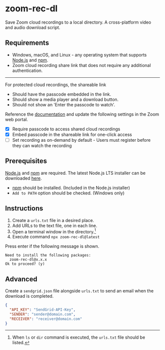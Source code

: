 # zoom-rec-dl

Save Zoom cloud recordings to a local directory. A cross-platform video and audio download script.

## Requirements

- Windows, macOS, and Linux - any operating system that supports [Node.js] and [npm].
- Zoom cloud recording share link that does not require any additional authentication.

[node.js]: https://nodejs.org/
[npm]: https://www.npmjs.com/

---

For protected cloud recordings, the shareable link

- Should have the passcode embedded in the link.
- Should show a media player and a download button.
- Should not show an 'Enter the passcode to watch'.

Reference the [documentation](https://support.zoom.us/hc/en-us/articles/11692220055821) and update the following settings in the Zoom web portal.

- [x] Require passcode to access shared cloud recordings
- [x] Embed passcode in the shareable link for one-click access
- [ ] Set recording as on-demand by default - Users must register before they can watch the recording

## Prerequisites

[Node.js] and [npm] are required. The latest Node.js LTS installer can be downloaded [here](https://nodejs.org/en/download/).

- [npm] should be installed. (Included in the Node.js installer)
- `Add to PATH` option should be checked. (Windows only)

## Instructions

1. Create a `urls.txt` file in a desired place.
2. Add URLs to the text file, one in each line.
3. Open a terminal window in the directory.[^open-terminal]
4. Execute command `npx zoom-rec-dl@latest`

[^open-terminal]: When `ls` or `dir` command is executed, the `urls.txt` file should be listed.

Press enter if the following message is shown.

```
Need to install the following packages:
  zoom-rec-dl@x.x.x
Ok to proceed? (y)
```

## Advanced

Create a `sendgrid.json` file alongside `urls.txt` to send an email when the download is completed.

```json
{
  "API_KEY": "SendGrid-API-Key",
  "SENDER": "sender@domain.com",
  "RECEIVER": "receiver@domain.com"
}
```
